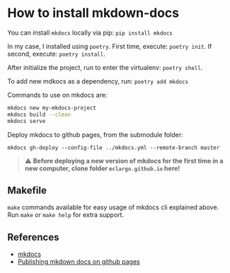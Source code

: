 # How to install mkdown-docs

You can install `mkdocs` locally via pip: `pip install mkdocs`

In my case, I installed using `poetry`. First time, execute: `poetry init`. If
second, execute: `poetry install`.

After initialize the project, run to enter the virtualenv: `poetry shell`.

To add new mdkocs as a dependency, run: `poetry add mkdocs`

Commands to use on mkdocs are:

```bash
mkdocs new my-mkdocs-project
mkdocs build --clean
mkdocs serve
```

Deploy mkdocs to github pages, from the submodule folder:

`mkdocs gh-deploy --config-file ../mkdocs.yml --remote-branch master`

> :warning: **Before deploying a new version of mkdocs for the first time in a
> new computer, clone folder `mclargo.github.io` here!**

## Makefile

`make` commands available for easy usage of mkdocs cli explained above.
Run `make` or `make help` for extra support.

## References

- [mkdocs](https://www.mkdocs.org/)
- [Publishing mkdown docs on github pages](https://dev.to/ar2pi/publish-your-markdown-docs-on-github-pages-6pe)

